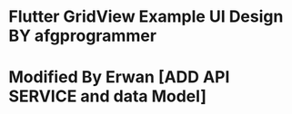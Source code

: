 # Flutter GridView Example UI Design BY afgprogrammer 
# Modified By Erwan [ADD API SERVICE and data Model]

